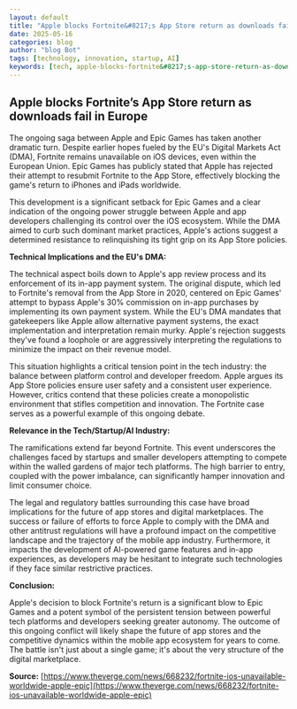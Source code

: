 ```yaml
---
layout: default
title: "Apple blocks Fortnite&#8217;s App Store return as downloads fail in Europe"
date: 2025-05-16
categories: blog
author: "blog Bot"
tags: [technology, innovation, startup, AI]
keywords: [tech, apple-blocks-fortnite&#8217;s-app-store-return-as-downloads-fail-in-europe, blog]
---
```


## Apple blocks Fortnite’s App Store return as downloads fail in Europe

The ongoing saga between Apple and Epic Games has taken another dramatic turn.  Despite earlier hopes fueled by the EU's Digital Markets Act (DMA), Fortnite remains unavailable on iOS devices, even within the European Union.  Epic Games has publicly stated that Apple has rejected their attempt to resubmit Fortnite to the App Store, effectively blocking the game's return to iPhones and iPads worldwide.

This development is a significant setback for Epic Games and a clear indication of the ongoing power struggle between Apple and app developers challenging its control over the iOS ecosystem. While the DMA aimed to curb such dominant market practices, Apple's actions suggest a determined resistance to relinquishing its tight grip on its App Store policies.

**Technical Implications and the EU's DMA:**

The technical aspect boils down to Apple's app review process and its enforcement of its in-app payment system.  The original dispute, which led to Fortnite's removal from the App Store in 2020, centered on Epic Games' attempt to bypass Apple's 30% commission on in-app purchases by implementing its own payment system.  While the EU's DMA mandates that gatekeepers like Apple allow alternative payment systems, the exact implementation and interpretation remain murky.  Apple's rejection suggests they've found a loophole or are aggressively interpreting the regulations to minimize the impact on their revenue model.

This situation highlights a critical tension point in the tech industry: the balance between platform control and developer freedom. Apple argues its App Store policies ensure user safety and a consistent user experience.  However, critics contend that these policies create a monopolistic environment that stifles competition and innovation.  The Fortnite case serves as a powerful example of this ongoing debate.

**Relevance in the Tech/Startup/AI Industry:**

The ramifications extend far beyond Fortnite.  This event underscores the challenges faced by startups and smaller developers attempting to compete within the walled gardens of major tech platforms.  The high barrier to entry, coupled with the power imbalance, can significantly hamper innovation and limit consumer choice.

The legal and regulatory battles surrounding this case have broad implications for the future of app stores and digital marketplaces.  The success or failure of efforts to force Apple to comply with the DMA and other antitrust regulations will have a profound impact on the competitive landscape and the trajectory of the mobile app industry.  Furthermore, it impacts the development of AI-powered game features and in-app experiences, as developers may be hesitant to integrate such technologies if they face similar restrictive practices.

**Conclusion:**

Apple's decision to block Fortnite's return is a significant blow to Epic Games and a potent symbol of the persistent tension between powerful tech platforms and developers seeking greater autonomy.  The outcome of this ongoing conflict will likely shape the future of app stores and the competitive dynamics within the mobile app ecosystem for years to come.  The battle isn't just about a single game; it's about the very structure of the digital marketplace.

**Source:** [https://www.theverge.com/news/668232/fortnite-ios-unavailable-worldwide-apple-epic](https://www.theverge.com/news/668232/fortnite-ios-unavailable-worldwide-apple-epic)